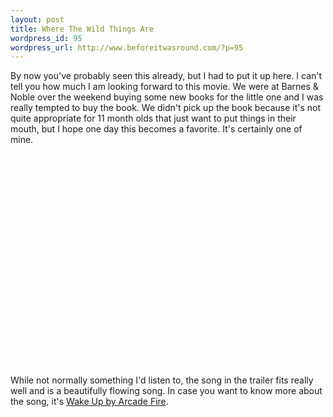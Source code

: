 ```yaml
--- 
layout: post
title: Where The Wild Things Are
wordpress_id: 95
wordpress_url: http://www.beforeitwasround.com/?p=95
---
```

By now you've probably seen this already, but I had to put it up here.  I can't tell you how much I am looking forward to this movie.  We were at Barnes & Noble over the weekend buying some new books for the little one and I was really tempted to buy the book.  We didn't pick up the book because it's not quite appropriate for 11 month olds that just want to put things in their mouth, but I hope one day this becomes a favorite.  It's certainly one of mine.

<object width="560" height="340"><param name="movie" value="http://www.youtube.com/v/--N9klJXbjQ&hl=en&fs=1"></param><param name="allowFullScreen" value="true"></param><param name="allowscriptaccess" value="always"></param><embed src="http://www.youtube.com/v/--N9klJXbjQ&hl=en&fs=1" type="application/x-shockwave-flash" allowscriptaccess="always" allowfullscreen="true" width="560" height="340"></embed></object>

While not normally something I'd listen to, the song in the trailer fits really well and is a beautifully flowing song.  In case you want to know more about the song, it's <a href="http://coolspotters.com/songs/wake-up/and/movies/where-the-wild-things-are#medium-51403">Wake Up by Arcade Fire</a>.
